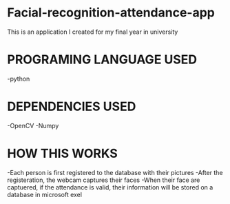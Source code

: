 # Facial-recognition-attendance-app
This is an application I created for my final year in university

# PROGRAMING LANGUAGE USED
-python

# DEPENDENCIES USED 
-OpenCV
-Numpy

# HOW THIS WORKS
-Each person is  first registered to the database with their pictures
-After the registeration, the webcam captures their faces 
-When their face are captuered, if the attendance is valid, their information will be stored on a database in microsoft exel
